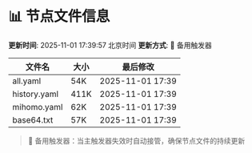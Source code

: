 # 📊 节点文件信息

**更新时间**: 2025-11-01 17:39:57 北京时间
**更新方式**: 🔄 备用触发器

| 文件名 | 大小 | 最后修改 |
|--------|------|----------|
| all.yaml | 54K | 2025-11-01 17:39 |
| history.yaml | 411K | 2025-11-01 17:39 |
| mihomo.yaml | 62K | 2025-11-01 17:39 |
| base64.txt | 57K | 2025-11-01 17:39 |

> 🔄 备用触发器：当主触发器失效时自动接管，确保节点文件的持续更新
